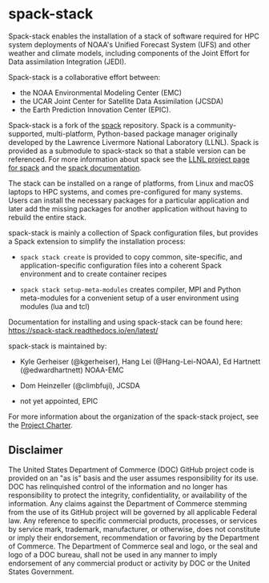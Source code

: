 # spack-stack

Spack-stack enables the installation of a stack of software required
for HPC system deployments of NOAA's Unified Forecast System (UFS) and
other weather and climate models, including components of the Joint
Effort for Data assimilation Integration (JEDI).

Spack-stack is a collaborative effort between:
* the NOAA Environmental Modeling Center (EMC)
* the UCAR Joint Center for Satellite Data Assimilation (JCSDA)
* the Earth Prediction Innovation Center (EPIC).

Spack-stack is a fork of the [spack](https://github.com/spack/spack)
repository. Spack is a community-supported, multi-platform,
Python-based package manager originally developed by the Lawrence
Livermore National Laboratory (LLNL). Spack is provided as a submodule
to spack-stack so that a stable version can be referenced. For more
information about spack see the [LLNL project page for
spack](https://computing.llnl.gov/projects/spack-hpc-package-manager)
and the [spack
documentation](https://spack.readthedocs.io/en/latest/).

The stack can be installed on a range of platforms, from Linux and
macOS laptops to HPC systems, and comes pre-configured for many
systems. Users can install the necessary packages for a particular
application and later add the missing packages for another application
without having to rebuild the entire stack.

spack-stack is mainly a collection of Spack configuration files, but
provides a Spack extension to simplify the installation process:

- `spack stack create` is provided to copy common, site-specific, and
  application-specific configuration files into a coherent Spack
  environment and to create container recipes

- `spack stack setup-meta-modules` creates compiler, MPI and Python
  meta-modules for a convenient setup of a user environment using
  modules (lua and tcl)

Documentation for installing and using spack-stack can be found here:
https://spack-stack.readthedocs.io/en/latest/

spack-stack is maintained by:

- Kyle Gerheiser (@kgerheiser), Hang Lei (@Hang-Lei-NOAA), Ed Hartnett
  (@edwardhartnett) NOAA-EMC

- Dom Heinzeller (@climbfuji), JCSDA

- not yet appointed, EPIC

For more information about the organization of the spack-stack
project, see the [Project Charter](project_charter.md).

## Disclaimer

The United States Department of Commerce (DOC) GitHub project code is
provided on an "as is" basis and the user assumes responsibility for
its use. DOC has relinquished control of the information and no longer
has responsibility to protect the integrity, confidentiality, or
availability of the information. Any claims against the Department of
Commerce stemming from the use of its GitHub project will be governed
by all applicable Federal law. Any reference to specific commercial
products, processes, or services by service mark, trademark,
manufacturer, or otherwise, does not constitute or imply their
endorsement, recommendation or favoring by the Department of
Commerce. The Department of Commerce seal and logo, or the seal and
logo of a DOC bureau, shall not be used in any manner to imply
endorsement of any commercial product or activity by DOC or the United
States Government.
